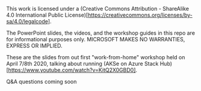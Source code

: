 This work is licensed under a (Creative Commons Attribution - ShareAlike 4.0 International Public License)[https://creativecommons.org/licenses/by-sa/4.0/legalcode].

The PowerPoint slides, the videos, and the workshop guides in this repo are for informational purposes only. MICROSOFT MAKES NO WARRANTIES, EXPRESS OR IMPLIED.


These are the slides from out first "work-from-home" workshop held on April 7/8th 2020, talking about running (AKSe on Azure Stack Hub)[https://www.youtube.com/watch?v=KitQ2X0GBD0].

Q&A questions
coming soon
